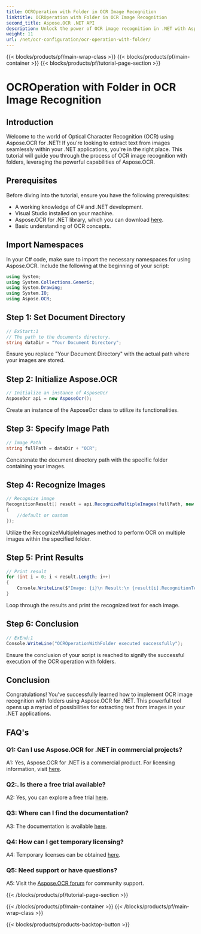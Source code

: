 ```yaml
---
title: OCROperation with Folder in OCR Image Recognition
linktitle: OCROperation with Folder in OCR Image Recognition
second_title: Aspose.OCR .NET API
description: Unlock the power of OCR image recognition in .NET with Aspose.OCR. Extract text effortlessly from images.
weight: 11
url: /net/ocr-configuration/ocr-operation-with-folder/
---
```


{{< blocks/products/pf/main-wrap-class >}}
{{< blocks/products/pf/main-container >}}
{{< blocks/products/pf/tutorial-page-section >}}

# OCROperation with Folder in OCR Image Recognition

## Introduction

Welcome to the world of Optical Character Recognition (OCR) using Aspose.OCR for .NET! If you're looking to extract text from images seamlessly within your .NET applications, you're in the right place. This tutorial will guide you through the process of OCR image recognition with folders, leveraging the powerful capabilities of Aspose.OCR.

## Prerequisites

Before diving into the tutorial, ensure you have the following prerequisites:

- A working knowledge of C# and .NET development.
- Visual Studio installed on your machine.
- Aspose.OCR for .NET library, which you can download [here](https://releases.aspose.com/ocr/net/).
- Basic understanding of OCR concepts.

## Import Namespaces

In your C# code, make sure to import the necessary namespaces for using Aspose.OCR. Include the following at the beginning of your script:

```csharp
using System;
using System.Collections.Generic;
using System.Drawing;
using System.IO;
using Aspose.OCR;
```

## Step 1: Set Document Directory

```csharp
// ExStart:1   
// The path to the documents directory.
string dataDir = "Your Document Directory";
```

Ensure you replace "Your Document Directory" with the actual path where your images are stored.

## Step 2: Initialize Aspose.OCR

```csharp
// Initialize an instance of AsposeOcr
AsposeOcr api = new AsposeOcr();
```

Create an instance of the AsposeOcr class to utilize its functionalities.

## Step 3: Specify Image Path

```csharp
// Image Path
string fullPath = dataDir + "OCR";
```

Concatenate the document directory path with the specific folder containing your images.

## Step 4: Recognize Images

```csharp
// Recognize image           
RecognitionResult[] result = api.RecognizeMultipleImages(fullPath, new RecognitionSettings
{
    //default or custom
});
```

Utilize the RecognizeMultipleImages method to perform OCR on multiple images within the specified folder.

## Step 5: Print Results

```csharp
// Print result
for (int i = 0; i < result.Length; i++)
{
    Console.WriteLine($"Image: {i}\n Result:\n {result[i].RecognitionText}");
}
```

Loop through the results and print the recognized text for each image.

## Step 6: Conclusion

```csharp
// ExEnd:1
Console.WriteLine("OCROperationWithFolder executed successfully");
```

Ensure the conclusion of your script is reached to signify the successful execution of the OCR operation with folders.

## Conclusion

Congratulations! You've successfully learned how to implement OCR image recognition with folders using Aspose.OCR for .NET. This powerful tool opens up a myriad of possibilities for extracting text from images in your .NET applications.

## FAQ's

### Q1: Can I use Aspose.OCR for .NET in commercial projects?

A1: Yes, Aspose.OCR for .NET is a commercial product. For licensing information, visit [here](https://purchase.aspose.com/buy).

### Q2:. Is there a free trial available?

A2: Yes, you can explore a free trial [here](https://releases.aspose.com/).

### Q3: Where can I find the documentation?

A3: The documentation is available [here](https://reference.aspose.com/ocr/net/).

### Q4: How can I get temporary licensing?

A4: Temporary licenses can be obtained [here](https://purchase.aspose.com/temporary-license/).

### Q5: Need support or have questions?

A5: Visit the [Aspose.OCR forum](https://forum.aspose.com/c/ocr/16) for community support.

{{< /blocks/products/pf/tutorial-page-section >}}

{{< /blocks/products/pf/main-container >}}
{{< /blocks/products/pf/main-wrap-class >}}

{{< blocks/products/products-backtop-button >}}
